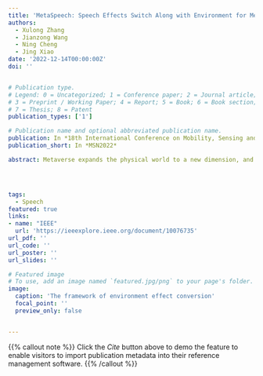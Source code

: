 ```yaml
---
title: 'MetaSpeech: Speech Effects Switch Along with Environment for Metaverse'
authors:
  - Xulong Zhang
  - Jianzong Wang
  - Ning Cheng
  - Jing Xiao 
date: '2022-12-14T00:00:00Z'
doi: ''


# Publication type.
# Legend: 0 = Uncategorized; 1 = Conference paper; 2 = Journal article;
# 3 = Preprint / Working Paper; 4 = Report; 5 = Book; 6 = Book section;
# 7 = Thesis; 8 = Patent
publication_types: ['1']

# Publication name and optional abbreviated publication name.
publication: In *18th International Conference on Mobility, Sensing and Networking*
publication_short: In *MSN2022*

abstract: Metaverse expands the physical world to a new dimension, and the physical environment and Metaverse environment can be directly connected and entered. Voice is an indispensable communication medium in the real world and Metaverse. Fusion of the voice with environment effects is important for user immersion in Metaverse. In this paper, we proposed using the voice conversion based method for the conversion of target environment effect speech. The proposed method was named MetaSpeech, which introduces an environment effect module containing an effect extractor to extract the environment information and an effect encoder to encode the environment effect condition, in which gradient reversal layer was used for adversarial training to keep the speech content and speaker information while disentangling the environmental effects. From the experiment results on the public dataset of LJSpeech with four environment effects, the proposed model could complete the specific environment effect conversion and outperforms the baseline methods from the voice conversion task.




tags:
  - Speech
featured: true
links:
- name: "IEEE"
  url: 'https://ieeexplore.ieee.org/document/10076735'
url_pdf: ''
url_code: ''
url_poster: ''
url_slides: ''

# Featured image
# To use, add an image named `featured.jpg/png` to your page's folder.
image:
  caption: 'The framework of environment effect conversion'
  focal_point: ''
  preview_only: false


---
```


{{% callout note %}}
Click the _Cite_ button above to demo the feature to enable visitors to import publication metadata into their reference management software.
{{% /callout %}}

